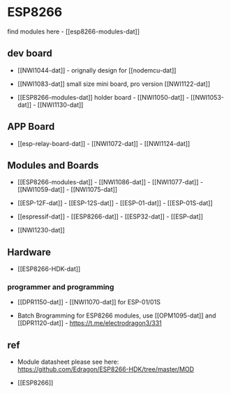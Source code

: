 
# ESP8266 

find modules here - [[esp8266-modules-dat]]

## dev board 

- [[NWI1044-dat]] - orignally design for [[nodemcu-dat]]

- [[NWI1083-dat]] small size mini board, pro version [[NWI1122-dat]]

- [[ESP8266-modules-dat]] holder board - [[NWI1050-dat]] - [[NWI1053-dat]] - [[NWI1130-dat]]

## APP Board 

- [[esp-relay-board-dat]] - [[NWI1072-dat]] - [[NWI1124-dat]]

## Modules and Boards 

- [[ESP8266-modules-dat]] - [[NWI1086-dat]] - [[NWI1077-dat]] - [[NWI1059-dat]] - [[NWI1075-dat]]

- [[ESP-12F-dat]] - [[ESP-12S-dat]] - [[ESP-01-dat]] - [[ESP-01S-dat]]

- [[espressif-dat]] - [[ESP8266-dat]] - [[ESP32-dat]] - [[ESP-dat]]

- [[NWI1230-dat]]


## Hardware 

- [[ESP8266-HDK-dat]]


### programmer and programming 

- [[DPR1150-dat]] - [[NWI1070-dat]] for ESP-01/01S 

- Batch Brogramming for ESP8266 modules, use [[OPM1095-dat]] and [[DPR1120-dat]] - https://t.me/electrodragon3/331





## ref 

- Module datasheet please see here: https://github.com/Edragon/ESP8266-HDK/tree/master/MOD

- [[ESP8266]]






